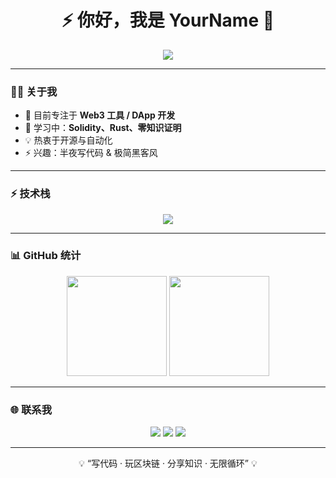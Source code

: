<!-- 动态标题 -->
<h1 align="center">⚡ 你好，我是 YourName 🚀</h1>

<!-- 打字机效果 -->
<p align="center">
  <img src="https://readme-typing-svg.herokuapp.com?size=22&duration=3000&color=00FFCC&center=true&vCenter=true&width=600&lines=Web3+开发者;全栈工程师;开源爱好者;终身学习者+📚" />
</p>

---

### 🧑‍💻 关于我
- 🔭 目前专注于 **Web3 工具 / DApp 开发**  
- 🌱 学习中：**Solidity、Rust、零知识证明**  
- 💡 热衷于开源与自动化  
- ⚡ 兴趣：半夜写代码 & 极简黑客风  

---

### ⚡ 技术栈
<p align="center">
  <img src="https://skillicons.dev/icons?i=solidity,js,ts,python,react,tailwind,php,mysql,docker,linux,git,github" />
</p>

---

### 📊 GitHub 统计
<p align="center">
  <img height="160" src="https://github-readme-stats.vercel.app/api?username=YourGitHubName&show_icons=true&theme=radical&hide_border=true" />
  <img height="160" src="https://github-readme-stats.vercel.app/api/top-langs/?username=YourGitHubName&layout=compact&theme=radical&hide_border=true" />
</p>

---

### 🌐 联系我
<p align="center">
  <a href="https://twitter.com/your_twitter"><img src="https://img.shields.io/badge/推特-1DA1F2.svg?logo=twitter&logoColor=white" /></a>
  <a href="https://t.me/your_telegram"><img src="https://img.shields.io/badge/电报-26A5E4.svg?logo=telegram&logoColor=white" /></a>
  <a href="https://yourwebsite.com"><img src="https://img.shields.io/badge/个人网站-000000.svg?logo=About.me&logoColor=white" /></a>
</p>

---

<p align="center">💡 “写代码 · 玩区块链 · 分享知识 · 无限循环” 💡</p>
